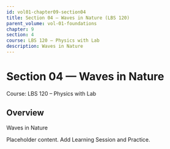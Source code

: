 ```yaml
---
id: vol01-chapter09-section04
title: Section 04 — Waves in Nature (LBS 120)
parent_volume: vol-01-foundations
chapter: 9
section: 4
course: LBS 120 – Physics with Lab
description: Waves in Nature
---
```



# Section 04 — Waves in Nature
Course: LBS 120 – Physics with Lab

## Overview
Waves in Nature


Placeholder content. Add Learning Session and Practice.
